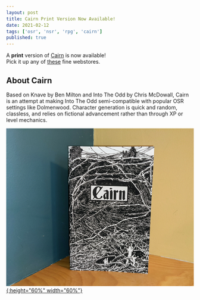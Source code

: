 ```yaml
---
layout: post
title: Cairn Print Version Now Available!
date: 2021-02-12
tags: ['osr', 'nsr', 'rpg', 'cairn']
published: true
---
```


A **print** version of [Cairn](https://cairnrpg.com) is now available!  
Pick it up any of [these](https://cairnrpg.com/print/) fine webstores.

## About Cairn
Based on Knave by Ben Milton and Into The Odd by Chris McDowall, Cairn is an attempt at making Into The Odd semi-compatible with popular OSR settings like Dolmenwood. Character generation is quick and random, classless, and relies on fictional advancement rather than through XP or level mechanics.

[![Alt text](/img/cairn/cairn-print.png "click to embiggen"){:height="60%" width="60%"}](/img/cairn/cairn-print.png)
